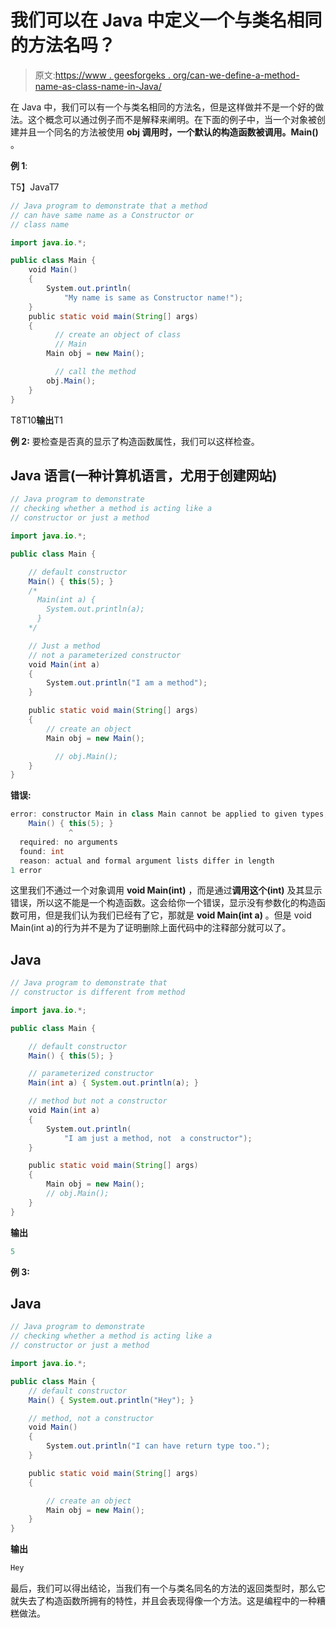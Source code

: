 # 我们可以在 Java 中定义一个与类名相同的方法名吗？

> 原文:[https://www . geesforgeks . org/can-we-define-a-method-name-as-class-name-in-Java/](https://www.geeksforgeeks.org/can-we-define-a-method-name-same-as-class-name-in-java/)

在 Java 中，我们可以有一个与类名相同的方法名，但是这样做并不是一个好的做法。这个概念可以通过例子而不是解释来阐明。在下面的例子中，当一个对象被创建并且一个同名的方法被使用 **obj 调用时，一个默认的构造函数被调用。Main()** 。

**例 1**:

T5】JavaT7

```java
// Java program to demonstrate that a method
// can have same name as a Constructor or
// class name

import java.io.*;

public class Main {
    void Main()
    {
        System.out.println(
            "My name is same as Constructor name!");
    }
    public static void main(String[] args)
    {
          // create an object of class
          // Main
        Main obj = new Main();

          // call the method
        obj.Main();
    }
}
```

T8T10**输出**T1

**例 2:** 要检查是否真的显示了构造函数属性，我们可以这样检查。

## Java 语言(一种计算机语言，尤用于创建网站)

```java
// Java program to demonstrate
// checking whether a method is acting like a
// constructor or just a method

import java.io.*;

public class Main {

    // default constructor
    Main() { this(5); }
    /*
      Main(int a) {
        System.out.println(a);
      }
    */

    // Just a method
    // not a parameterized constructor
    void Main(int a)
    {
        System.out.println("I am a method");
    }

    public static void main(String[] args)
    {
        // create an object
        Main obj = new Main();

          // obj.Main();
    }
}
```

**错误:**

```java
error: constructor Main in class Main cannot be applied to given types;
    Main() { this(5); }
             ^
  required: no arguments
  found: int
  reason: actual and formal argument lists differ in length
1 error
```

这里我们不通过一个对象调用 **void Main(int)** ，而是通过**调用这个(int)** 及其显示错误，所以这不能是一个构造函数。这会给你一个错误，显示没有参数化的构造函数可用，但是我们认为我们已经有了它，那就是 **void Main(int a)** 。但是 void Main(int a)的行为并不是为了证明删除上面代码中的注释部分就可以了。

## Java

```java
// Java program to demonstrate that
// constructor is different from method

import java.io.*;

public class Main {

    // default constructor
    Main() { this(5); }

    // parameterized constructor
    Main(int a) { System.out.println(a); }

    // method but not a constructor
    void Main(int a)
    {
        System.out.println(
            "I am just a method, not  a constructor");
    }

    public static void main(String[] args)
    {
        Main obj = new Main();
        // obj.Main();
    }
}
```

**输出**

```java
5
```

**例 3:**

## Java

```java
// Java program to demonstrate
// checking whether a method is acting like a
// constructor or just a method

import java.io.*;

public class Main {
    // default constructor
    Main() { System.out.println("Hey"); }

    // method, not a constructor
    void Main()
    {
        System.out.println("I can have return type too.");
    }

    public static void main(String[] args)
    {

        // create an object
        Main obj = new Main();
    }
}
```

**输出**

```java
Hey
```

最后，我们可以得出结论，当我们有一个与类名同名的方法的返回类型时，那么它就失去了构造函数所拥有的特性，并且会表现得像一个方法。这是编程中的一种糟糕做法。